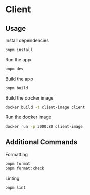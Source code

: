 # Client

## Usage

Install dependencies
```bash
pnpm install
```

Run the app
```bash
pnpm dev
```

Build the app
```bash
pnpm build
```

Build the docker image
```bash
docker build -t client-image client
```

Run the docker image
```bash
docker run -p 3000:80 client-image
```

## Additional Commands

Formatting
```bash
pnpm format
pnpm format:check
```

Linting
```bash
pnpm lint
```
